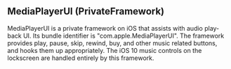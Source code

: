 ## MediaPlayerUI (PrivateFramework)

MediaPlayerUI is a private framework on iOS that assists with audio play-back UI. Its bundle identifier is "com.apple.MediaPlayerUI". The framework provides play, pause, skip, rewind, buy, and other music related buttons, and hooks them up appropriately. The iOS 10 music controls on the lockscreen are handled entirely by this framework. 
